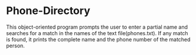 # Phone-Directory
This object-oriented program prompts the user to enter a partial name and searches for a match in the names of the text file(phones.txt). If any match is found, it prints the complete name and the phone number of the matched person.
